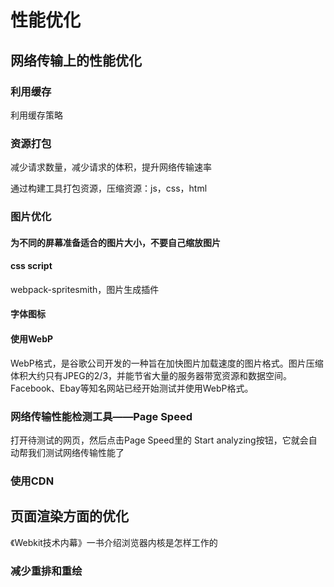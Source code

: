# 性能优化

## 网络传输上的性能优化

### 利用缓存

利用缓存策略

### 资源打包

减少请求数量，减少请求的体积，提升网络传输速率

通过构建工具打包资源，压缩资源：js，css，html

### 图片优化

#### 为不同的屏幕准备适合的图片大小，不要自己缩放图片

#### css script

webpack-spritesmith，图片生成插件

#### 字体图标

#### 使用WebP

WebP格式，是谷歌公司开发的一种旨在加快图片加载速度的图片格式。图片压缩体积大约只有JPEG的2/3，并能节省大量的服务器带宽资源和数据空间。Facebook、Ebay等知名网站已经开始测试并使用WebP格式。

### 网络传输性能检测工具——Page Speed

打开待测试的网页，然后点击Page Speed里的 Start analyzing按钮，它就会自动帮我们测试网络传输性能了

### 使用CDN

## 页面渲染方面的优化

《Webkit技术内幕》一书介绍浏览器内核是怎样工作的

### 减少重排和重绘
